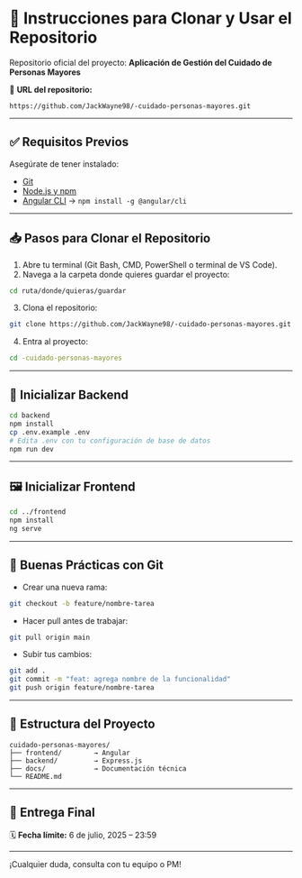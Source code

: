 
# 🚀 Instrucciones para Clonar y Usar el Repositorio

Repositorio oficial del proyecto: **Aplicación de Gestión del Cuidado de Personas Mayores**

🔗 **URL del repositorio:**
```
https://github.com/JackWayne98/-cuidado-personas-mayores.git
```

---

## ✅ Requisitos Previos

Asegúrate de tener instalado:

- [Git](https://git-scm.com/downloads)
- [Node.js y npm](https://nodejs.org/)
- [Angular CLI](https://angular.io/cli) → `npm install -g @angular/cli`

---

## 📥 Pasos para Clonar el Repositorio

1. Abre tu terminal (Git Bash, CMD, PowerShell o terminal de VS Code).
2. Navega a la carpeta donde quieres guardar el proyecto:

```bash
cd ruta/donde/quieras/guardar
```

3. Clona el repositorio:

```bash
git clone https://github.com/JackWayne98/-cuidado-personas-mayores.git
```

4. Entra al proyecto:

```bash
cd -cuidado-personas-mayores
```

---

## 🧪 Inicializar Backend

```bash
cd backend
npm install
cp .env.example .env
# Edita .env con tu configuración de base de datos
npm run dev
```

---

## 🖼️ Inicializar Frontend

```bash
cd ../frontend
npm install
ng serve
```

---

## 🧩 Buenas Prácticas con Git

- Crear una nueva rama:
```bash
git checkout -b feature/nombre-tarea
```

- Hacer pull antes de trabajar:
```bash
git pull origin main
```

- Subir tus cambios:
```bash
git add .
git commit -m "feat: agrega nombre de la funcionalidad"
git push origin feature/nombre-tarea
```

---

## 📄 Estructura del Proyecto

```
cuidado-personas-mayores/
├── frontend/        → Angular
├── backend/         → Express.js
├── docs/            → Documentación técnica
└── README.md
```

---

## 📅 Entrega Final

🗓️ **Fecha límite:** 6 de julio, 2025 – 23:59

---

¡Cualquier duda, consulta con tu equipo o PM!
